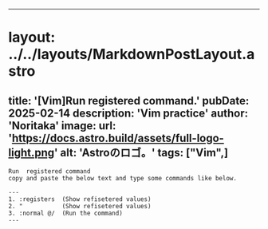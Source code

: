 
---
# layout: ../../layouts/MarkdownPostLayout.astro
title: '[Vim]Run registered command.'
pubDate: 2025-02-14
description: 'Vim practice'
author: 'Noritaka'
image:
    url: 'https://docs.astro.build/assets/full-logo-light.png'
    alt: 'Astroのロゴ。'
tags: ["Vim",]
---


```
Run  registered command 
copy and paste the below text and type some commands like below.

---
1. :registers  (Show refisetered values)
2. "           (Show refisetered values)
3. :normal @/  (Run the command)
---
 

```

